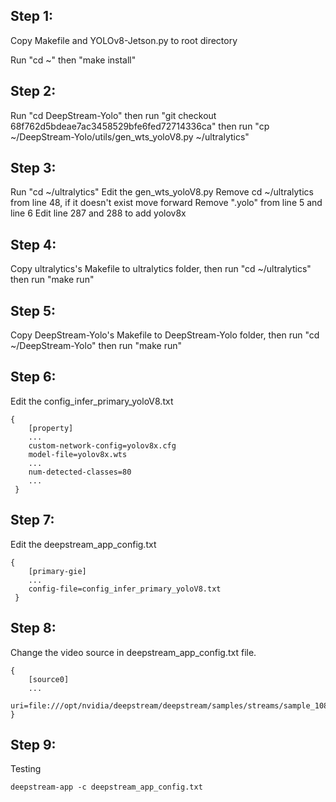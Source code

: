 ## Step 1:
Copy Makefile and YOLOv8-Jetson.py  to root directory

Run "cd ~" then
"make install"

## Step 2:

Run "cd DeepStream-Yolo" then run
"git checkout 68f762d5bdeae7ac3458529bfe6fed72714336ca"
then run "cp ~/DeepStream-Yolo/utils/gen_wts_yoloV8.py ~/ultralytics"

## Step 3:

Run "cd ~/ultralytics"
Edit the gen_wts_yoloV8.py
Remove cd ~/ultralytics from line 48, if it doesn't exist move forward
Remove ".yolo" from line 5 and line 6
Edit line 287 and 288 to add yolov8x

## Step 4:

Copy ultralytics's Makefile to ultralytics folder, then run
"cd ~/ultralytics" then run 
"make run"

## Step 5:

Copy DeepStream-Yolo's Makefile to DeepStream-Yolo folder, then run
"cd ~/DeepStream-Yolo" then run
"make run"

## Step 6:

Edit the config_infer_primary_yoloV8.txt
    
    { 
		[property]
		...
		custom-network-config=yolov8x.cfg
		model-file=yolov8x.wts
		...
		num-detected-classes=80
		...
     }

## Step 7:

Edit the deepstream_app_config.txt

	{ 
		[primary-gie]
		...
		config-file=config_infer_primary_yoloV8.txt
     }

## Step 8:

Change the video source in deepstream_app_config.txt file.

	{
		[source0]
		...
		uri=file:///opt/nvidia/deepstream/deepstream/samples/streams/sample_1080p_h264.mp4
	}

## Step 9:

Testing

	deepstream-app -c deepstream_app_config.txt

